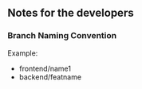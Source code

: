 ## Notes for the developers

### Branch Naming Convention
Example:
- frontend/name1
- backend/featname
